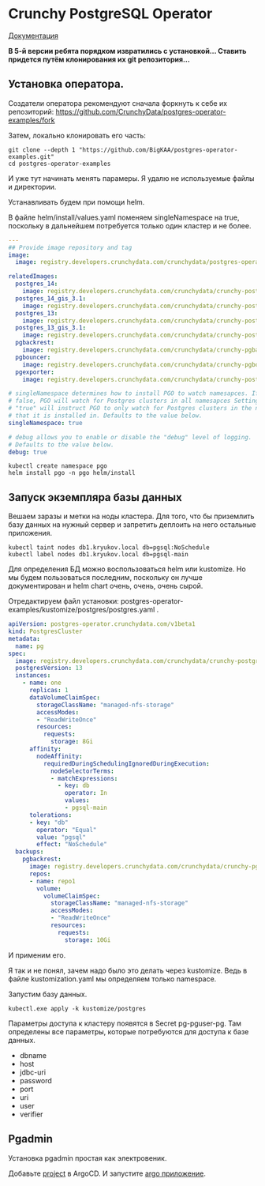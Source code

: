 # Crunchy PostgreSQL Operator

[Документация](https://access.crunchydata.com/documentation/postgres-operator/v5/installation/helm/)

**В 5-й версии ребята порядком извратились с установкой... Ставить придется путём клонирования их git репозитория...**

## Установка оператора.

Создатели оператора рекомендуют сначала форкнуть к себе их репозиторий:
https://github.com/CrunchyData/postgres-operator-examples/fork

Затем, локально клонировать его часть:

    git clone --depth 1 "https://github.com/BigKAA/postgres-operator-examples.git"
    cd postgres-operator-examples

И уже тут начинать менять парамеры. Я удалю не используемые файлы и директории.

Устанавливать будем при помощи helm.

В файле helm/install/values.yaml поменяем singleNamespace на true, поскольку в дальнейшем потребуется только один 
кластер и не более.

```yaml
---
## Provide image repository and tag
image:
  image: registry.developers.crunchydata.com/crunchydata/postgres-operator:ubi8-5.0.4-0

relatedImages:
  postgres_14:
    image: registry.developers.crunchydata.com/crunchydata/crunchy-postgres:centos8-14.1-0
  postgres_14_gis_3.1:
    image: registry.developers.crunchydata.com/crunchydata/crunchy-postgres-gis:centos8-14.1-3.1-0
  postgres_13:
    image: registry.developers.crunchydata.com/crunchydata/crunchy-postgres:centos8-13.5-0
  postgres_13_gis_3.1:
    image: registry.developers.crunchydata.com/crunchydata/crunchy-postgres-gis:centos8-13.5-3.1-0
  pgbackrest:
    image: registry.developers.crunchydata.com/crunchydata/crunchy-pgbackrest:centos8-2.36-0
  pgbouncer:
    image: registry.developers.crunchydata.com/crunchydata/crunchy-pgbouncer:centos8-1.16-0
  pgexporter:
    image: registry.developers.crunchydata.com/crunchydata/crunchy-postgres-exporter:ubi8-5.0.4-0

# singleNamespace determines how to install PGO to watch namesapces. If set to
# false, PGO will watch for Postgres clusters in all namesapces Setting to
# "true" will instruct PGO to only watch for Postgres clusters in the namespace
# that it is installed in. Defaults to the value below.
singleNamespace: true

# debug allows you to enable or disable the "debug" level of logging.
# Defaults to the value below.
debug: true
```

    kubectl create namespace pgo
    helm install pgo -n pgo helm/install

## Запуск экземпляра базы данных

Вешаем заразы и метки на ноды кластера. Для того, что бы приземлить базу данных на нужный сервер и запретить
деплоить на него остальные приложения.

    kubectl taint nodes db1.kryukov.local db=pgsql:NoSchedule
    kubectl label nodes db1.kryukov.local db=pgsql-main

Для определения БД можно воспользоваться helm или kustomize. Но мы будем пользоваться последним, поскольку он лучше
документирован и helm chart очень, очень, очень сырой.

Отредактируем файл установки: postgres-operator-examples/kustomize/postgres/postgres.yaml . 

```yaml
apiVersion: postgres-operator.crunchydata.com/v1beta1
kind: PostgresCluster
metadata:
  name: pg
spec:
  image: registry.developers.crunchydata.com/crunchydata/crunchy-postgres:centos8-13.5-0
  postgresVersion: 13
  instances:
    - name: one
      replicas: 1
      dataVolumeClaimSpec:
        storageClassName: "managed-nfs-storage"
        accessModes:
        - "ReadWriteOnce"
        resources:
          requests:
            storage: 8Gi
      affinity:
        nodeAffinity:
          requiredDuringSchedulingIgnoredDuringExecution:
            nodeSelectorTerms:
            - matchExpressions:
              - key: db
                operator: In
                values:
                - pgsql-main
      tolerations:
      - key: "db"
        operator: "Equal"
        value: "pgsql"
        effect: "NoSchedule"
  backups:
    pgbackrest:
      image: registry.developers.crunchydata.com/crunchydata/crunchy-pgbackrest:centos8-2.36-0
      repos:
      - name: repo1
        volume:
          volumeClaimSpec:
            storageClassName: "managed-nfs-storage"
            accessModes:
            - "ReadWriteOnce"
            resources:
              requests:
                storage: 10Gi
```

И применим его.

Я так и не понял, зачем надо было это делать через kustomize. Ведь в файле kustomization.yaml мы определяем только
namespace.

Запустим базу данных.

    kubectl.exe apply -k kustomize/postgres

Параметры доступа к кластеру появятся в Secret pg-pguser-pg. Там определены все параметры, которые потребуются
для доступа к базе данных.
* dbname
* host
* jdbc-uri
* password
* port
* uri
* user
* verifier

## Pgadmin

Установка pgadmin простая как электровеник.

Добавьте [project](../argo-sys-project.yaml) в ArgoCD. И запустите [argo приложение](pgadmin/argo/argo-app.yaml).